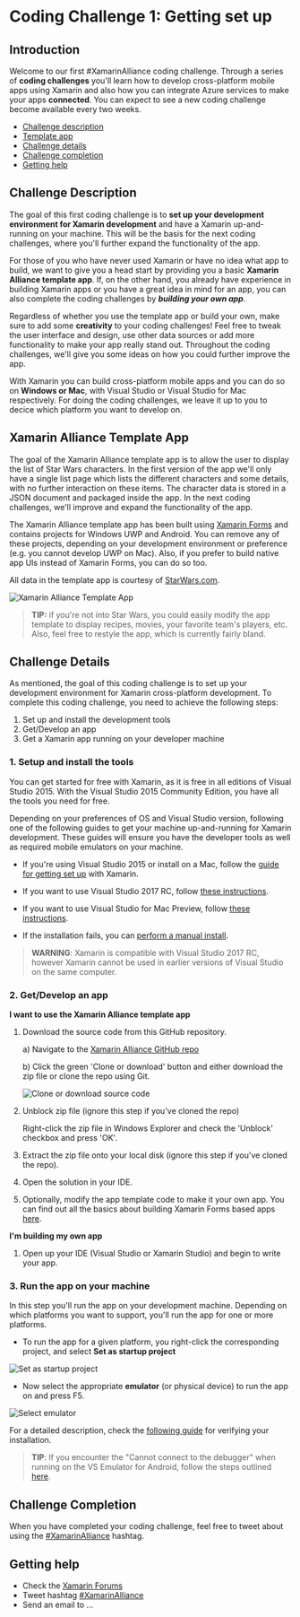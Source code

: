 # Coding Challenge 1: Getting set up

## Introduction
Welcome to our first #XamarinAlliance coding challenge. Through a series of **coding challenges** you'll learn how to develop cross-platform mobile apps using Xamarin and also how you can integrate Azure services to make your apps **connected**. You can expect to see a new coding challenge become available every two weeks.

* [Challenge description](#description)
* [Template app](#templateapp)
* [Challenge details](#details)
* [Challenge completion](#completion)
* [Getting help](#gethelp)


## <a name="description"></a>Challenge Description

The goal of this first coding challenge is to **set up your development environment for Xamarin development** and have a Xamarin up-and-running on your machine. This will be the basis for the next coding challenges, where you'll further expand the functionality of the app.

For those of you who have never used Xamarin or have no idea what app to build, we want to give you a head start by providing you a basic **Xamarin Alliance template app**. If, on the other hand, you already have experience in building Xamarin apps or you have a great idea in mind for an app, you can also complete the coding challenges by ***building your own app***.

Regardless of whether you use the template app or build your own, make sure to add some **creativity** to your coding challenges! Feel free to tweak the user interface and design, use other data sources or add more functionality to make your app really stand out. Throughout the coding challenges, we'll give you some ideas on how you could further improve the app.

With Xamarin you can build cross-platform mobile apps and you can do so on **Windows or Mac**, with Visual Studio or Visual Studio for Mac respectively. For doing the coding challenges, we leave it up to you to decice which platform you want to develop on.


## <a name="templateapp"></a>Xamarin Alliance Template App

The goal of the Xamarin Alliance template app is to allow the user to display the list of Star Wars characters.  In the first version of the app we'll only have a single list page which lists the different characters and some details, with no further interaction on these items. The character data is stored in a JSON document and packaged inside the app. In the next coding challenges, we'll improve and expand the functionality of the app.

The Xamarin Alliance template app has been built using [Xamarin Forms](https://www.xamarin.com/forms) and contains projects for Windows UWP and Android. You can remove any of these projects, depending on your development environment or preference (e.g. you cannot develop UWP on Mac). Also, if you prefer to build native app UIs instead of Xamarin Forms, you can do so too.

All data in the template app is courtesy of [StarWars.com](http://www.starwars.com/databank).

![Xamarin Alliance Template App](https://github.com/msdxbelux/XamarinAlliance/blob/master/Challenge%201/images/xa_screenshot1.jpg)


> **TIP:** if you're not into Star Wars, you could easily modify the app template to display recipes, movies, your favorite team's players, etc. Also, feel free to restyle the app, which is currently fairly bland.
  

## <a name="details"></a>Challenge Details

As mentioned, the goal of this coding challenge is to set up your development environment for Xamarin cross-platform development. To complete this coding challenge, you need to achieve the following steps:

1. Set up and install the development tools
2. Get/Develop an app
3. Get a Xamarin app running on your developer machine

### 1. Setup and install the tools

You can get started for free with Xamarin, as it is free in all editions of Visual Studio 2015. With the Visual Studio 2015 Community Edition, you have all the tools you need for free.

Depending on your preferences of OS and Visual Studio version, following one of the following guides to get your machine up-and-running for Xamarin development. These guides will ensure you have the developer tools as well as required mobile emulators on your machine.

* If you're using Visual Studio 2015 or install on a Mac, follow the [guide for getting set up](https://msdn.microsoft.com/en-us/library/mt613162.aspx) with Xamarin.
* If you want to use Visual Studio 2017 RC, follow [these instructions](https://developer.xamarin.com/guides/cross-platform/troubleshooting/questions/visualstudio-2017-rc/).
* If you want to use Visual Studio for Mac Preview, follow [these instructions](https://developer.xamarin.com/guides/cross-platform/visual-studio-mac/).

* If the installation fails, you can [perform a manual install](https://www.xamarin.com/faq#qxvs-installer-failing).

> **WARNING**: Xamarin is compatible with Visual Studio 2017 RC, however Xamarin cannot be used in earlier versions of Visual Studio on the same computer.


### 2. Get/Develop an app

**I want to use the Xamarin Alliance template app**

1. Download the source code from this GitHub repository.

    a) Navigate to the [Xamarin Alliance GitHub repo](https://github.com/msdxbelux/XamarinAlliance)

    b) Click the green 'Clone or download' button and either download the zip file or clone the repo using Git.

    ![Clone or download source code](https://github.com/msdxbelux/XamarinAlliance/blob/master/Challenge%201/images/xa_clone_download.jpg)
2. Unblock zip file (ignore this step if you've cloned the repo)

    Right-click the zip file in Windows Explorer and check the 'Unblock' checkbox and press 'OK'.
3. Extract the zip file onto your local disk (ignore this step if you've cloned the repo).
4. Open the solution in your IDE.
5. Optionally, modify the app template code to make it your own app. You can find out all the basics about building Xamarin Forms based apps [here](https://msdn.microsoft.com/en-us/library/mt679501.aspx).

**I'm building my own app**

1. Open up your IDE (Visual Studio or Xamarin Studio) and begin to write your app.


### 3. Run the app on your machine

In this step you'll run the app on your development machine. Depending on which platforms you want to support, you'll run the app for one or more platforms.

* To run the app for a given platform, you right-click the corresponding project, and select **Set as startup project**

![Set as startup project](https://github.com/msdxbelux/XamarinAlliance/blob/master/Challenge%201/images/xa_set_startup_project.jpg)

* Now select the appropriate **emulator** (or physical device) to run the app on and press F5.

![Select emulator](https://github.com/msdxbelux/XamarinAlliance/blob/master/Challenge%201/images/xa_emulator.jpg)

For a detailed description, check the [following guide](https://msdn.microsoft.com/en-us/library/mt488769.aspx) for verifying your installation.

> **TIP**: If you encounter the "Cannot connect to the debugger" when running on the VS Emulator for Android, follow the steps outlined [here](http://dotnetbyexample.blogspot.ru/2016/02/fix-for-could-not-connect-to-debugger.html).


## <a name="completion"></a>Challenge Completion

When you have completed your coding challenge, feel free to tweet about using the [#XamarinAlliance](https://twitter.com/hashtag/xamarinalliance) hashtag.

## <a name="gethelp"></a>Getting help

* Check the [Xamarin Forums](https://forums.xamarin.com/)
* Tweet hashtag [#XamarinAlliance](https://twitter.com/hashtag/xamarinalliance)
* Send an email to ...
